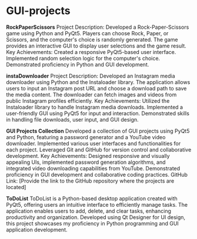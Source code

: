# GUI-projects


**RockPaperScissors**
Project Description: Developed a Rock-Paper-Scissors game using Python and PyQt5. Players can choose Rock, Paper, or Scissors, and the computer's choice is randomly generated. The game provides an interactive GUI to display user selections and the game result.
Key Achievements:
Created a responsive PyQt5-based user interface.
Implemented random selection logic for the computer's choice.
Demonstrated proficiency in Python and GUI development.


**instaDownloader**
Project Description: Developed an Instagram media downloader using Python and the Instaloader library. The application allows users to input an Instagram post URL and choose a download path to save the media content. The downloader can fetch images and videos from public Instagram profiles efficiently.
Key Achievements:
Utilized the Instaloader library to handle Instagram media downloads.
Implemented a user-friendly GUI using PyQt5 for input and interaction.
Demonstrated skills in handling file downloads, user input, and GUI design.


**GUI Projects Collection**
Developed a collection of GUI projects using PyQt5 and Python, featuring a password generator and a YouTube video downloader. Implemented various user interfaces and functionalities for each project. Leveraged Git and GitHub for version control and collaborative development.
Key Achievements: Designed responsive and visually appealing UIs, implemented password generation algorithms, and integrated video downloading capabilities from YouTube. Demonstrated proficiency in GUI development and collaborative coding practices.
GitHub Link: [Provide the link to the GitHub repository where the projects are located]


**ToDoList**
ToDoList is a Python-based desktop application created with PyQt5, offering users an intuitive interface to efficiently manage tasks. The application enables users to add, delete, and clear tasks, enhancing productivity and organization. Developed using Qt Designer for UI design, this project showcases my proficiency in Python programming and GUI application development.

